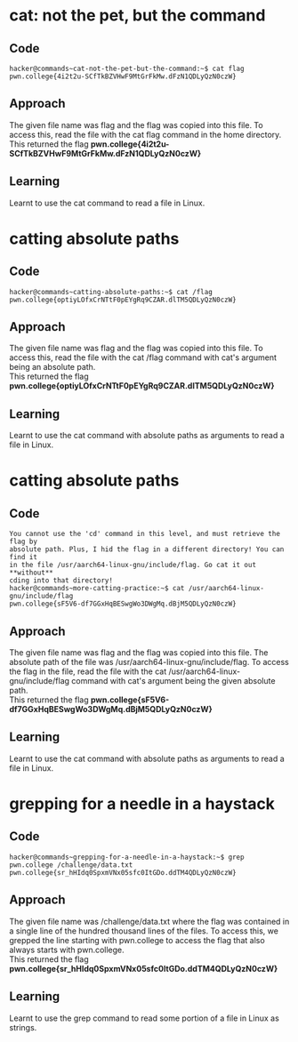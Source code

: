 # cat: not the pet, but the command
## Code
```
hacker@commands~cat-not-the-pet-but-the-command:~$ cat flag
pwn.college{4i2t2u-SCfTkBZVHwF9MtGrFkMw.dFzN1QDLyQzN0czW}
```
## Approach
The given file name was flag and the flag was copied into this file. To access this, read the file with the cat flag command in the home directory.<br>
This returned the flag **pwn.college{4i2t2u-SCfTkBZVHwF9MtGrFkMw.dFzN1QDLyQzN0czW}**
## Learning
Learnt to use the cat command to read a file in Linux.
# catting absolute paths
## Code
```
hacker@commands~catting-absolute-paths:~$ cat /flag
pwn.college{optiyLOfxCrNTtF0pEYgRq9CZAR.dlTM5QDLyQzN0czW}
```
## Approach
The given file name was flag and the flag was copied into this file. To access this, read the file with the cat /flag command with cat's argument being an absolute path.<br>
This returned the flag **pwn.college{optiyLOfxCrNTtF0pEYgRq9CZAR.dlTM5QDLyQzN0czW}**
## Learning
Learnt to use the cat command with absolute paths as arguments to read a file in Linux.
# catting absolute paths
## Code
```
You cannot use the 'cd' command in this level, and must retrieve the flag by
absolute path. Plus, I hid the flag in a different directory! You can find it
in the file /usr/aarch64-linux-gnu/include/flag. Go cat it out **without**
cding into that directory!
hacker@commands~more-catting-practice:~$ cat /usr/aarch64-linux-gnu/include/flag
pwn.college{sF5V6-df7GGxHqBESwgWo3DWgMq.dBjM5QDLyQzN0czW}
```
## Approach
The given file name was flag and the flag was copied into this file. The absolute path of the file was /usr/aarch64-linux-gnu/include/flag. To access the flag in the file, read the file with the cat /usr/aarch64-linux-gnu/include/flag command with cat's argument being the given absolute path.<br>
This returned the flag **pwn.college{sF5V6-df7GGxHqBESwgWo3DWgMq.dBjM5QDLyQzN0czW}**
## Learning
Learnt to use the cat command with absolute paths as arguments to read a file in Linux.
# grepping for a needle in a haystack
## Code
```
hacker@commands~grepping-for-a-needle-in-a-haystack:~$ grep pwn.college /challenge/data.txt
pwn.college{sr_hHIdq0SpxmVNx05sfc0ItGDo.ddTM4QDLyQzN0czW}
```
## Approach
The given file name was /challenge/data.txt where the flag was contained in a single line of the hundred thousand lines of the files. To access this, we grepped the line starting with pwn.college to access the flag that also always starts with pwn.college.<br>
This returned the flag **pwn.college{sr_hHIdq0SpxmVNx05sfc0ItGDo.ddTM4QDLyQzN0czW}**
## Learning
Learnt to use the grep command to read some portion of a file in Linux as strings.

